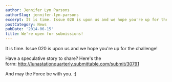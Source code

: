 ```yaml
---
author: Jennifer Lyn Parsons
authorSlug: jennifer-lyn-parsons
excerpt: It is time. Issue 020 is upon us and we hope you're up for the challenge!...
postCategory: News
pubDate: '2014-06-15'
title: We're open for submissions!
---
```

It is time. Issue 020 is upon us and we hope you're up for the challenge!

Have a speculative story to share? Here's the form: http://lunastationquarterly.submittable.com/submit/30791

And may the Force be with you. :)